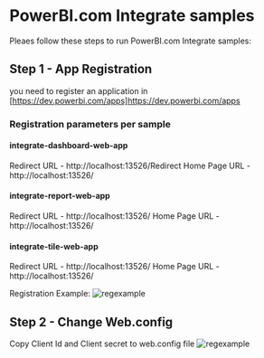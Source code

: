 # PowerBI.com Integrate samples

Pleaes follow these steps to run PowerBI.com Integrate samples:
## Step 1 - App Registration
you need to register an application in [https://dev.powerbi.com/apps]https://dev.powerbi.com/apps

### Registration parameters per sample

#### integrate-dashboard-web-app
Redirect URL  - http://localhost:13526/Redirect
Home Page URL - http://localhost:13526/

#### integrate-report-web-app
Redirect URL  - http://localhost:13526/
Home Page URL - http://localhost:13526/

#### integrate-tile-web-app
Redirect URL  - http://localhost:13526/
Home Page URL - http://localhost:13526/

Registration Example:
![regexample](https://cloud.githubusercontent.com/assets/23071967/23340723/fc032efe-fc43-11e6-9a8f-13e40cb32d97.png)

## Step 2 - Change Web.config
Copy Client Id and Client secret to web.config file
![regexample](https://cloud.githubusercontent.com/assets/23071967/23340740/48d4f640-fc44-11e6-8f31-dd273d26a61e.png)



